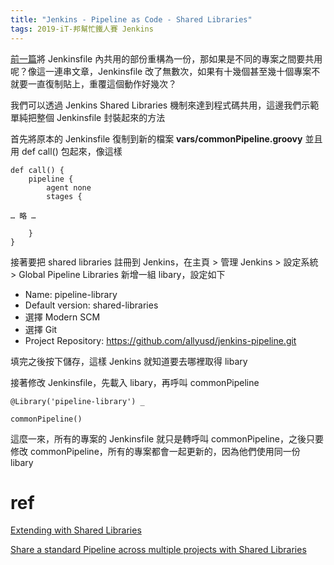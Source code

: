 ```yaml
---
title: "Jenkins - Pipeline as Code - Shared Libraries"
tags: 2019-iT-邦幫忙鐵人賽 Jenkins
---
```


[前一篇](https://twblog.hongjianching.com/2018/10/25/jenkins-pipeline-as-code-dynamic-parallel/)將 Jenkinsfile 內共用的部份重構為一份，那如果是不同的專案之間要共用呢？像這一連串文章，Jenkinsfile 改了無數次，如果有十幾個甚至幾十個專案不就要一直復制貼上，重覆這個動作好幾次？

我們可以透過 Jenkins Shared Libraries 機制來達到程式碼共用，這邊我們示範單純把整個 Jenkinsfile 封裝起來的方法

首先將原本的 Jenkinsfile 復制到新的檔案 **vars/commonPipeline.groovy** 並且用 def call() 包起來，像這樣

```
def call() {
    pipeline {
        agent none
        stages {

… 略 …

    }
}
```

接著要把 shared libraries 註冊到 Jenkins，在主頁 > 管理 Jenkins > 設定系統 > Global Pipeline Libraries 新增一組 libary，設定如下
* Name: pipeline-library
* Default version: shared-libraries
* 選擇 Modern SCM
* 選擇 Git
* Project Repository: https://github.com/allyusd/jenkins-pipeline.git

填完之後按下儲存，這樣 Jenkins 就知道要去哪裡取得 libary

接著修改 Jenkinsfile，先載入 libary，再呼叫 commonPipeline

```
@Library('pipeline-library') _

commonPipeline()
```

這麼一來，所有的專案的 Jenkinsfile 就只是轉呼叫 commonPipeline，之後只要修改 commonPipeline，所有的專案都會一起更新的，因為他們使用同一份 libary

# ref
[Extending with Shared Libraries](https://jenkins.io/doc/book/pipeline/shared-libraries/)

[Share a standard Pipeline across multiple projects with Shared Libraries](https://jenkins.io/blog/2017/10/02/pipeline-templates-with-shared-libraries/)